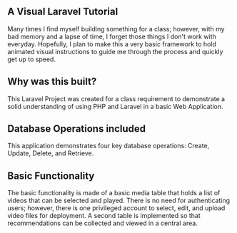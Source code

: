 ## A Visual Laravel Tutorial 
Many times I find myself building something for a class; however, with my bad memory and a lapse of time, I forget those things I don't work with everyday.
Hopefully, I plan to make this a very basic framework to hold animated visual instructions to guide me through the process and quickly get up to speed.

## Why was this built?
This Laravel Project was created for a class requirement to demonstrate a solid understanding of using PHP and Laravel in a basic Web Application.

## Database Operations included
This application demonstrates four key database operations: Create, Update, Delete, and Retrieve. 

## Basic Functionality
The basic functionality is made of a basic media table that holds a list of videos that can be selected and played.
There is no need for authenticating users; however, there is one privileged account to select, edit, and upload video files for deployment.
A second table is implemented so that recommendations can be collected and viewed in a central area.





